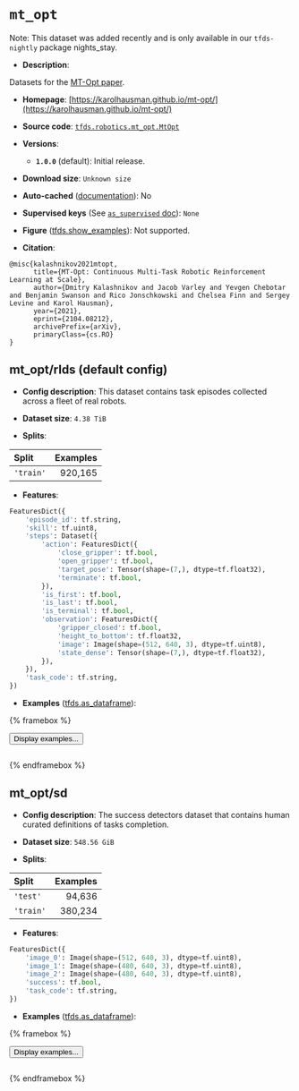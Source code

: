 <div itemscope itemtype="http://schema.org/Dataset">
  <div itemscope itemprop="includedInDataCatalog" itemtype="http://schema.org/DataCatalog">
    <meta itemprop="name" content="TensorFlow Datasets" />
  </div>
  <meta itemprop="name" content="mt_opt" />
  <meta itemprop="description" content="Datasets for the [MT-Opt paper](https://arxiv.org/abs/2104.08212).&#10;&#10;To use this dataset:&#10;&#10;```python&#10;import tensorflow_datasets as tfds&#10;&#10;ds = tfds.load(&#x27;mt_opt&#x27;, split=&#x27;train&#x27;)&#10;for ex in ds.take(4):&#10;  print(ex)&#10;```&#10;&#10;See [the guide](https://www.tensorflow.org/datasets/overview) for more&#10;informations on [tensorflow_datasets](https://www.tensorflow.org/datasets).&#10;&#10;" />
  <meta itemprop="url" content="https://www.tensorflow.org/datasets/catalog/mt_opt" />
  <meta itemprop="sameAs" content="https://karolhausman.github.io/mt-opt/" />
  <meta itemprop="citation" content="@misc{kalashnikov2021mtopt,&#10;      title={MT-Opt: Continuous Multi-Task Robotic Reinforcement Learning at Scale},&#10;      author={Dmitry Kalashnikov and Jacob Varley and Yevgen Chebotar and Benjamin Swanson and Rico Jonschkowski and Chelsea Finn and Sergey Levine and Karol Hausman},&#10;      year={2021},&#10;      eprint={2104.08212},&#10;      archivePrefix={arXiv},&#10;      primaryClass={cs.RO}&#10;}" />
</div>

# `mt_opt`


Note: This dataset was added recently and is only available in our
`tfds-nightly` package
<span class="material-icons" title="Available only in the tfds-nightly package">nights_stay</span>.

*   **Description**:

Datasets for the [MT-Opt paper](https://arxiv.org/abs/2104.08212).

*   **Homepage**:
    [https://karolhausman.github.io/mt-opt/](https://karolhausman.github.io/mt-opt/)

*   **Source code**:
    [`tfds.robotics.mt_opt.MtOpt`](https://github.com/tensorflow/datasets/tree/master/tensorflow_datasets/robotics/mt_opt/mt_opt.py)

*   **Versions**:

    *   **`1.0.0`** (default): Initial release.

*   **Download size**: `Unknown size`

*   **Auto-cached**
    ([documentation](https://www.tensorflow.org/datasets/performances#auto-caching)):
    No

*   **Supervised keys** (See
    [`as_supervised` doc](https://www.tensorflow.org/datasets/api_docs/python/tfds/load#args)):
    `None`

*   **Figure**
    ([tfds.show_examples](https://www.tensorflow.org/datasets/api_docs/python/tfds/visualization/show_examples)):
    Not supported.

*   **Citation**:

```
@misc{kalashnikov2021mtopt,
      title={MT-Opt: Continuous Multi-Task Robotic Reinforcement Learning at Scale},
      author={Dmitry Kalashnikov and Jacob Varley and Yevgen Chebotar and Benjamin Swanson and Rico Jonschkowski and Chelsea Finn and Sergey Levine and Karol Hausman},
      year={2021},
      eprint={2104.08212},
      archivePrefix={arXiv},
      primaryClass={cs.RO}
}
```


## mt_opt/rlds (default config)

*   **Config description**: This dataset contains task episodes collected across
    a fleet of real robots.

*   **Dataset size**: `4.38 TiB`

*   **Splits**:

Split     | Examples
:-------- | -------:
`'train'` | 920,165

*   **Features**:

```python
FeaturesDict({
    'episode_id': tf.string,
    'skill': tf.uint8,
    'steps': Dataset({
        'action': FeaturesDict({
            'close_gripper': tf.bool,
            'open_gripper': tf.bool,
            'target_pose': Tensor(shape=(7,), dtype=tf.float32),
            'terminate': tf.bool,
        }),
        'is_first': tf.bool,
        'is_last': tf.bool,
        'is_terminal': tf.bool,
        'observation': FeaturesDict({
            'gripper_closed': tf.bool,
            'height_to_bottom': tf.float32,
            'image': Image(shape=(512, 640, 3), dtype=tf.uint8),
            'state_dense': Tensor(shape=(7,), dtype=tf.float32),
        }),
    }),
    'task_code': tf.string,
})
```

*   **Examples**
    ([tfds.as_dataframe](https://www.tensorflow.org/datasets/api_docs/python/tfds/as_dataframe)):

<!-- mdformat off(HTML should not be auto-formatted) -->

{% framebox %}

<button id="displaydataframe">Display examples...</button>
<div id="dataframecontent" style="overflow-x:auto"></div>
<script>
const url = "https://storage.googleapis.com/tfds-data/visualization/dataframe/mt_opt-rlds-1.0.0.html";
const dataButton = document.getElementById('displaydataframe');
dataButton.addEventListener('click', async () => {
  // Disable the button after clicking (dataframe loaded only once).
  dataButton.disabled = true;

  const contentPane = document.getElementById('dataframecontent');
  try {
    const response = await fetch(url);
    // Error response codes don't throw an error, so force an error to show
    // the error message.
    if (!response.ok) throw Error(response.statusText);

    const data = await response.text();
    contentPane.innerHTML = data;
  } catch (e) {
    contentPane.innerHTML =
        'Error loading examples. If the error persist, please open '
        + 'a new issue.';
  }
});
</script>

{% endframebox %}

<!-- mdformat on -->

## mt_opt/sd

*   **Config description**: The success detectors dataset that contains human
    curated definitions of tasks completion.

*   **Dataset size**: `548.56 GiB`

*   **Splits**:

Split     | Examples
:-------- | -------:
`'test'`  | 94,636
`'train'` | 380,234

*   **Features**:

```python
FeaturesDict({
    'image_0': Image(shape=(512, 640, 3), dtype=tf.uint8),
    'image_1': Image(shape=(480, 640, 3), dtype=tf.uint8),
    'image_2': Image(shape=(480, 640, 3), dtype=tf.uint8),
    'success': tf.bool,
    'task_code': tf.string,
})
```

*   **Examples**
    ([tfds.as_dataframe](https://www.tensorflow.org/datasets/api_docs/python/tfds/as_dataframe)):

<!-- mdformat off(HTML should not be auto-formatted) -->

{% framebox %}

<button id="displaydataframe">Display examples...</button>
<div id="dataframecontent" style="overflow-x:auto"></div>
<script>
const url = "https://storage.googleapis.com/tfds-data/visualization/dataframe/mt_opt-sd-1.0.0.html";
const dataButton = document.getElementById('displaydataframe');
dataButton.addEventListener('click', async () => {
  // Disable the button after clicking (dataframe loaded only once).
  dataButton.disabled = true;

  const contentPane = document.getElementById('dataframecontent');
  try {
    const response = await fetch(url);
    // Error response codes don't throw an error, so force an error to show
    // the error message.
    if (!response.ok) throw Error(response.statusText);

    const data = await response.text();
    contentPane.innerHTML = data;
  } catch (e) {
    contentPane.innerHTML =
        'Error loading examples. If the error persist, please open '
        + 'a new issue.';
  }
});
</script>

{% endframebox %}

<!-- mdformat on -->